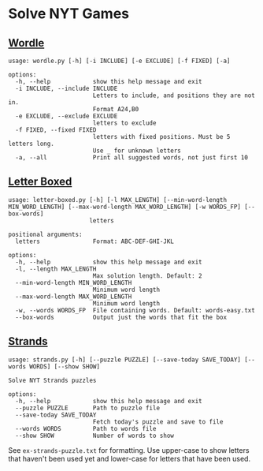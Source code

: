 # Solve NYT Games

## [Wordle](https://www.nytimes.com/games/wordle/index.html)

```
usage: wordle.py [-h] [-i INCLUDE] [-e EXCLUDE] [-f FIXED] [-a]

options:
  -h, --help            show this help message and exit
  -i INCLUDE, --include INCLUDE
                        Letters to include, and positions they are not in.
                        Format A24,B0
  -e EXCLUDE, --exclude EXCLUDE
                        letters to exclude
  -f FIXED, --fixed FIXED
                        letters with fixed positions. Must be 5 letters long.
                        Use _ for unknown letters
  -a, --all             Print all suggested words, not just first 10
```

## [Letter Boxed](https://www.nytimes.com/puzzles/letter-boxed)

```
usage: letter-boxed.py [-h] [-l MAX_LENGTH] [--min-word-length MIN_WORD_LENGTH] [--max-word-length MAX_WORD_LENGTH] [-w WORDS_FP] [--box-words]
                       letters

positional arguments:
  letters               Format: ABC-DEF-GHI-JKL

options:
  -h, --help            show this help message and exit
  -l, --length MAX_LENGTH
                        Max solution length. Default: 2
  --min-word-length MIN_WORD_LENGTH
                        Minimum word length
  --max-word-length MAX_WORD_LENGTH
                        Minimum word length
  -w, --words WORDS_FP  File containing words. Default: words-easy.txt
  --box-words           Output just the words that fit the box
```

## [Strands](https://www.nytimes.com/games/strands)

```
usage: strands.py [-h] [--puzzle PUZZLE] [--save-today SAVE_TODAY] [--words WORDS] [--show SHOW]

Solve NYT Strands puzzles

options:
  -h, --help            show this help message and exit
  --puzzle PUZZLE       Path to puzzle file
  --save-today SAVE_TODAY
                        Fetch today's puzzle and save to file
  --words WORDS         Path to words file
  --show SHOW           Number of words to show
```

See `ex-strands-puzzle.txt` for formatting. Use upper-case to show letters that
haven't been used yet and lower-case for letters that have been used.